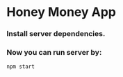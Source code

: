 # Honey Money App

### Install server dependencies.

### Now you can run server by:

```
npm start
```
